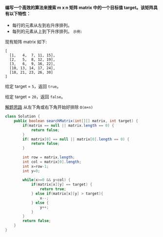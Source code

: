 #### 编写一个高效的算法来搜索 m x n 矩阵 matrix 中的一个目标值 target。该矩阵具有以下特性：

* 每行的元素从左到右升序排列。
* 每列的元素从上到下升序排列。
`示例:`

现有矩阵 matrix 如下:
```
[
  [1,   4,  7, 11, 15],
  [2,   5,  8, 12, 19],
  [3,   6,  9, 16, 22],
  [10, 13, 14, 17, 24],
  [18, 21, 23, 26, 30]
]
```
给定 target = `5`，返回 `true`。

给定 target = `20`，返回 `false`。


[解题思路](https://www.jiuzhang.com/solutions/search-a-2d-matrix-ii/)
从左下角或右下角开始好排除 `O(m+n)`
```java
class Solution {
    public boolean searchMatrix(int[][] matrix, int target) {
        if(matrix == null || matrix.length == 0) {
            return false;
        }
        if( matrix[0] == null || matrix[0].length == 0) {
            return false;
        }
        
        int row = matrix.length;
        int col = matrix[0].length;
        int x=row-1;
        int y=0;
        
        while(x>=0 && y<col) {
            if(matrix[x][y] == target) {
                return true;
            } else if(matrix[x][y] > target){
                x--;
            } else {
                y++;
            }
        }
        return false;
    }
}
```
